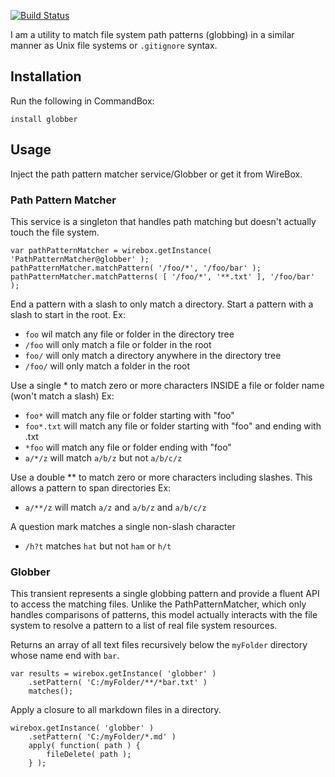 ﻿[![Build Status](https://travis-ci.org/Ortus-Solutions/globber.svg?branch=master)](https://travis-ci.org/Ortus-Solutions/globber)

I am a utility to match file system path patterns (globbing) in a similar manner as Unix file systems or `.gitignore` syntax.

## Installation

Run  the following in CommandBox:

```
install globber
```

## Usage

Inject the path pattern matcher service/Globber or get it from WireBox.

### Path Pattern Matcher

This service is a singleton that handles path matching but doesn't actually touch the file system.  

```
var pathPatternMatcher = wirebox.getInstance( 'PathPatternMatcher@globber' );
pathPatternMatcher.matchPattern( '/foo/*', '/foo/bar' );
pathPatternMatcher.matchPatterns( [ '/foo/*', '**.txt' ], '/foo/bar' );
```

End a pattern with a slash to only match a directory. Start a pattern with a slash to start in the root. Ex:

* `foo` wil match any file or folder in the directory tree
* `/foo` will only match a file or folder in the root
* `foo/` will only match a directory anywhere in the directory tree
* `/foo/` will only match a folder in the root

Use a single * to match zero or more characters INSIDE a file or folder name (won't match a slash) Ex:

* `foo*` will match any file or folder starting with "foo"
* `foo*.txt` will match any file or folder starting with "foo" and ending with .txt
* `*foo` will match any file or folder ending with "foo"
* `a/*/z` will match `a/b/z` but not `a/b/c/z`

Use a double ** to match zero or more characters including slashes. This allows a pattern to span directories Ex:

* `a/**/z` will match `a/z` and `a/b/z` and `a/b/c/z`

A question mark matches a single non-slash character

* `/h?t` matches `hat` but not `ham` or `h/t`

### Globber	

This transient represents a single globbing pattern and provide a fluent API to access the matching files.  Unlike the PathPatternMatcher, which only handles comparisons of patterns, this model actually interacts with the file system to resolve a pattern to a list of real file system resources.

Returns an array of all text files recursively below the `myFolder` directory whose name end with `bar`.
```
var results = wirebox.getInstance( 'globber' )
	.setPattern( 'C:/myFolder/**/*bar.txt' )
	matches();
```

Apply a closure to all markdown files in a directory.
```
wirebox.getInstance( 'globber' )
	.setPattern( 'C:/myFolder/*.md' )
	apply( function( path ) {
		fileDelete( path );
	} );
```

